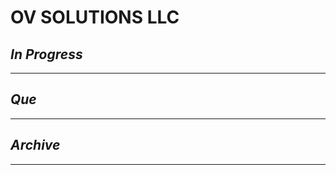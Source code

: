 # OV SOLUTIONS LLC

## *In Progress*

--------------------

## *Que*

-----------------------------------
## *Archive*

-----------------------------------
